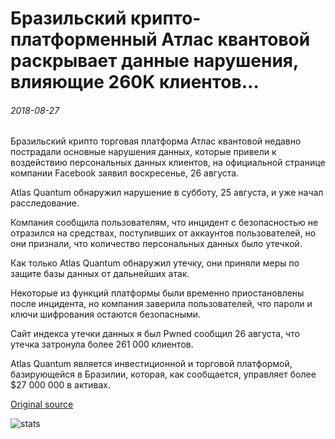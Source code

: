 # Бразильский крипто-платформенный Атлас квантовой раскрывает данные нарушения, влияющие 260K клиентов...

###### 2018-08-27

Бразильский крипто торговая платформа Атлас квантовой недавно пострадали основные нарушения данных, которые привели к воздействию персональных данных клиентов, на официальной странице компании Facebook заявил воскресенье, 26 августа.

Atlas Quantum обнаружил нарушение в субботу, 25 августа, и уже начал расследование.

Компания сообщила пользователям, что инцидент с безопасностью не отразился на средствах, поступивших от аккаунтов пользователей, но они признали, что количество персональных данных было утечкой.

Как только Atlas Quantum обнаружил утечку, они приняли меры по защите базы данных от дальнейших атак.

Некоторые из функций платформы были временно приостановлены после инцидента, но компания заверила пользователей, что пароли и ключи шифрования остаются безопасными.

Сайт индекса утечки данных я был Pwned сообщил 26 августа, что утечка затронула более 261 000 клиентов.

Atlas Quantum является инвестиционной и торговой платформой, базирующейся в Бразилии, которая, как сообщается, управляет более $27 000 000 в активах.

[Original source](https://cointelegraph.com/news/brazilian-crypto-platform-atlas-quantum-reveals-data-breach-affecting-260k-customers)

![stats](https://c.statcounter.com/11760860/0/a89fa40b/1/ "stats")
